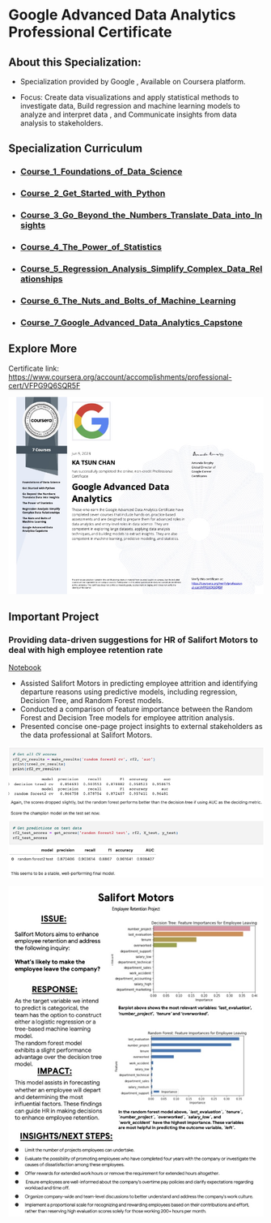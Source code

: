 # Google Advanced Data Analytics Professional Certificate
 
## About this Specialization:

+ Specialization provided by Google , Available on Coursera platform.

+ Focus: Create data visualizations and apply statistical methods to investigate data,  Build regression and machine learning models to analyze and interpret data , and Communicate insights from data analysis to stakeholders.





## Specialization Curriculum
+ ### [Course_1_Foundations_of_Data_Science](https://github.com/ktchan33GBC/Google-Advanced-Data-Analytics-Professional-Certificate/tree/main/Course_1_Foundations_of_Data_Science)
+ ### [Course_2_Get_Started_with_Python](https://github.com/ktchan33GBC/Google-Advanced-Data-Analytics-Professional-Certificate/tree/main/Course_2_Get_Started_with_Python)
+ ### [Course_3_Go_Beyond_the_Numbers_Translate_Data_into_Insights](https://github.com/ktchan33GBC/Google-Advanced-Data-Analytics-Professional-Certificate/tree/main/Course_3_Go_Beyond_the_Numbers_Translate_Data_into_Insights)
+ ### [Course_4_The_Power_of_Statistics](https://github.com/ktchan33GBC/Google-Advanced-Data-Analytics-Professional-Certificate/tree/main/Course_4_The_Power_of_Statistics)
+ ### [Course_5_Regression_Analysis_Simplify_Complex_Data_Relationships](https://github.com/ktchan33GBC/Google-Advanced-Data-Analytics-Professional-Certificate/tree/main/Course_5_Regression_Analysis_Simplify_Complex_Data_Relationships)
+ ### [Course_6_The_Nuts_and_Bolts_of_Machine_Learning](https://github.com/ktchan33GBC/Google-Advanced-Data-Analytics-Professional-Certificate/tree/main/Course_6_The_Nuts_and_Bolts_of_Machine_Learning)
+ ### [Course_7_Google_Advanced_Data_Analytics_Capstone](https://github.com/ktchan33GBC/Google-Advanced-Data-Analytics-Professional-Certificate/tree/main/Course_7_Google_Advanced_Data_Analytics_Capstone)




## Explore More
Certificate link: https://www.coursera.org/account/accomplishments/professional-cert/VFPG9Q6SQR5F

![Certificate](https://github.com/ktchan33GBC/Google-Advanced-Data-Analytics-Professional-Certificate/blob/main/img/Specialization_Certificate_Coursera_Google%20Advanced%20Data%20Analytics.jpg)

<!-- USAGE EXAMPLES -->

## Important Project


### Providing data-driven suggestions for HR of Salifort Motors to deal with high employee retention rate
[Notebook](https://github.com/ktchan33GBC/Google-Advanced-Data-Analytics-Professional-Certificate/blob/main/Course_7_Google_Advanced_Data_Analytics_Capstone/Captstone_Proj_Salifort_Motors_employee_retention.ipynb)


+ Assisted Salifort Motors in predicting employee attrition and identifying departure reasons using predictive models, including regression, Decision Tree, and Random Forest models.
+ Conducted a comparison of feature importance between the Random Forest and Decision Tree models for employee attrition analysis.
+ Presented concise one-page project insights to external stakeholders as the data professional at Salifort Motors.


![Result](https://github.com/ktchan33GBC/Google-Advanced-Data-Analytics-Professional-Certificate/blob/main/img/result_cv_scores_HR_proj.png)


![Result](https://github.com/ktchan33GBC/Google-Advanced-Data-Analytics-Professional-Certificate/blob/main/Course_7_Google_Advanced_Data_Analytics_Capstone/result_executive_summary.jpg)
